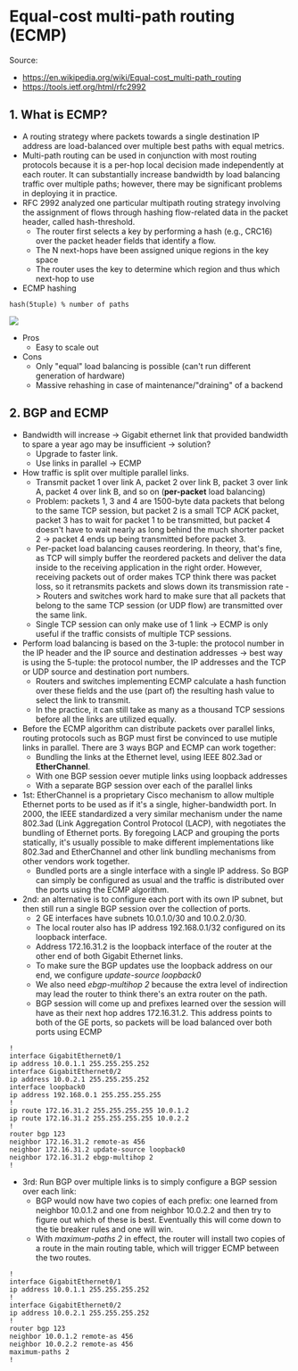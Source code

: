 # Equal-cost multi-path routing (ECMP)

Source:

- <https://en.wikipedia.org/wiki/Equal-cost_multi-path_routing>
- <https://tools.ietf.org/html/rfc2992>

## 1. What is ECMP?

- A routing strategy where packets towards a single destination IP address are load-balanced over multiple best paths with equal metrics.
- Multi-path routing can be used in conjunction with most routing protocols because it is a per-hop local decision made independently at each router. It can substantially increase bandwidth by load balancing traffic over multiple paths; however, there may be significant problems in deploying it in practice.
- RFC 2992 analyzed one particular multipath routing strategy involving the assignment of flows through hashing flow-related data in the packet header, called hash-threshold.
  - The router first selects a key by performing a hash (e.g., CRC16) over the packet header fields that identify a flow.
  - The N next-hops have been assigned unique regions in the key space
  - The router uses the key to determine which region and thus which next-hop to use
- ECMP hashing

```
hash(5tuple) % number of paths
```

![](https://cdn.haproxy.com/wp-content/uploads/2020/02/4.-Equal-cost-multi-path-routing.png)

- Pros
  - Easy to scale out
- Cons
  - Only "equal" load balancing is possible (can't run different generation of hardware)
  - Massive rehashing in case of maintenance/"draining" of a backend

## 2. BGP and ECMP

- Bandwidth will increase -> Gigabit ethernet link that provided bandwidth to spare a year ago may be insufficient -> solution?
  - Upgrade to faster link.
  - Use links in parallel -> ECMP
- How traffic is split over multiple parallel links.
  - Transmit packet 1 over link A, packet 2 over link B, packet 3 over link A, packet 4 over link B, and so on (**per-packet** load balancing)
  - Problem: packets 1, 3 and 4 are 1500-byte data packets that belong to the same TCP session, but packet 2 is a small TCP ACK packet, packet 3 has to wait for packet 1 to be transmitted, but packet 4 doesn't have to wait nearly as long behind the much shorter packet 2 -> packet 4 ends up being transmitted before packet 3.
  - Per-packet load balancing causes reordering. In theory, that's fine, as TCP will simply buffer the reordered packets and deliver the data inside to the receiving application in the right order. However, receiving packets out of order makes TCP think there was packet loss, so it retransmits packets and slows down its transmission rate -> Routers and switches work hard to make sure that all packets that belong to the same TCP session (or UDP flow) are transmitted over the same link.
  - Single TCP session can only make use of 1 link -> ECMP is only useful if the traffic consists of multiple TCP sessions.
- Perform load balancing is based on the 3-tuple: the protocol number in the IP header and the IP source and destination addresses -> best way is using the 5-tuple: the protocol number, the IP addresses and the TCP or UDP source and destination port numbers.
  - Routers and switches implementing ECMP calculate a hash function over these fields and the use (part of) the resulting hash value to select the link to transmit.
  - In the practice, it can still take as many as a thousand TCP sessions before all the links are utilized equally.
- Before the ECMP algorithm can distribute packets over parallel links, routing protocols such as BGP must first be convinced to use mutiple links in parallel. There are 3 ways BGP and ECMP can work together:
  - Bundling the links at the Ethernet level, using IEEE 802.3ad or **EtherChannel**.
  - With one BGP session oever mutiple links using loopback addresses
  - With a separate BGP session over each of the parallel links
- 1st: EtherChannel is a proprietary Cisco mechanism to allow multiple Ethernet ports to be used as if it's a single, higher-bandwidth port. In 2000, the IEEE standardized a very similar mechanism under the name 802.3ad (Link Aggregation Control Protocol (LACP), with negotiates the bundling of Ethernet ports. By foregoing LACP and grouping the ports statically, it's usually possible to make different implementations like 802.3ad and EtherChannel and other link bundling mechanisms from other vendors work together.
  - Bundled ports are a single interface with a single IP address. So BGP can simply be configured as usual and the traffic is distributed over the ports using the ECMP algorithm.
- 2nd: an alternative is to configure each port with its own IP subnet, but then still run a single BGP session over the collection of ports.
  - 2 GE interfaces have subnets 10.0.1.0/30 and 10.0.2.0/30.
  - The local router also has IP address 192.168.0.1/32 configured on its loopback interface.
  - Address 172.16.31.2 is the loopback interface of the router at the other end of both Gigabit Ethernet links.
  - To make sure the BGP updates use the loopback address on our end, we configure _update-source loopback0_
  - We also need _ebgp-multihop 2_ because the extra level of indirection may lead the router to think there's an extra router on the path.
  - BGP session will come up and prefixes learned over the session will have as their next hop addres 172.16.31.2. This address points to both of the GE ports, so packets will be load balanced over both ports using ECMP

```
!
interface GigabitEthernet0/1
ip address 10.0.1.1 255.255.255.252
interface GigabitEthernet0/2
ip address 10.0.2.1 255.255.255.252
interface loopback0
ip address 192.168.0.1 255.255.255.255
!
ip route 172.16.31.2 255.255.255.255 10.0.1.2
ip route 172.16.31.2 255.255.255.255 10.0.2.2
!
router bgp 123
neighbor 172.16.31.2 remote-as 456
neighbor 172.16.31.2 update-source loopback0
neighbor 172.16.31.2 ebgp-multihop 2
!
```

- 3rd: Run BGP over multiple links is to simply configure a BGP session over each link:
  - BGP would now have two copies of each prefix: one learned from neighbor 10.0.1.2 and one from neighbor 10.0.2.2 and then try to figure out which of these is best. Eventually this will come down to the tie breaker rules and one will win.
  - With _maximum-paths 2_ in effect, the router will install two copies of a route in the main routing table, which will trigger ECMP between the two routes.

```
!
interface GigabitEthernet0/1
ip address 10.0.1.1 255.255.255.252
!
interface GigabitEthernet0/2
ip address 10.0.2.1 255.255.255.252
!
router bgp 123
neighbor 10.0.1.2 remote-as 456
neighbor 10.0.2.2 remote-as 456
maximum-paths 2
!
```
